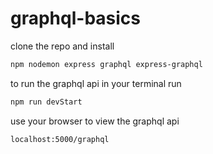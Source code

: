# graphql-basics
clone the repo and install

```bash
npm nodemon express graphql express-graphql
```

to run the graphql api in your terminal run
```bash
npm run devStart
```
use your browser to view the graphql api
```bash
localhost:5000/graphql
```
